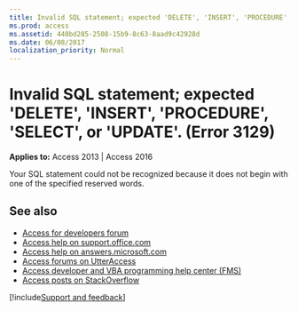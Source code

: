 ```yaml
---
title: Invalid SQL statement; expected 'DELETE', 'INSERT', 'PROCEDURE', 'SELECT', or 'UPDATE'. (Error 3129)
ms.prod: access
ms.assetid: 440bd285-2508-15b9-8c63-8aad9c42928d
ms.date: 06/08/2017
localization_priority: Normal
---
```



# Invalid SQL statement; expected 'DELETE', 'INSERT', 'PROCEDURE', 'SELECT', or 'UPDATE'. (Error 3129)

  

**Applies to:** Access 2013 | Access 2016

Your SQL statement could not be recognized because it does not begin with one of the specified reserved words.

## See also

- [Access for developers forum](https://social.msdn.microsoft.com/Forums/office/home?forum=accessdev)
- [Access help on support.office.com](https://support.office.com/search/results?query=Access)
- [Access help on answers.microsoft.com](https://answers.microsoft.com/)
- [Access forums on UtterAccess](https://www.utteraccess.com/forum/index.php?act=idx)
- [Access developer and VBA programming help center (FMS)](https://www.fmsinc.com/MicrosoftAccess/developer/)
- [Access posts on StackOverflow](https://stackoverflow.com/questions/tagged/ms-access)

[!include[Support and feedback](~/includes/feedback-boilerplate.md)]
